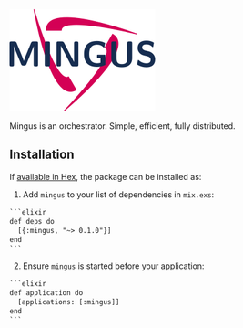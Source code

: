 ![Mingus Logo](/priv/mingus_medium.png)

Mingus is an orchestrator. Simple, efficient, fully distributed.

## Installation

If [available in Hex](https://hex.pm/docs/publish), the package can be installed as:

  1. Add `mingus` to your list of dependencies in `mix.exs`:

    ```elixir
    def deps do
      [{:mingus, "~> 0.1.0"}]
    end
    ```

  2. Ensure `mingus` is started before your application:

    ```elixir
    def application do
      [applications: [:mingus]]
    end
    ```
